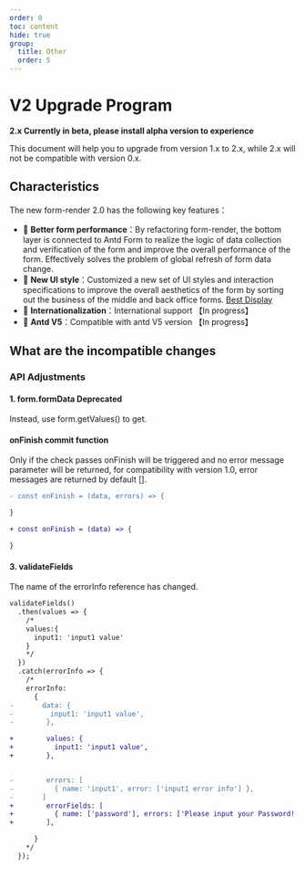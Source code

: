 ```yaml
---
order: 0
toc: content
hide: true
group: 
  title: Other
  order: 5
---
```


# V2 Upgrade Program
**2.x Currently in beta, please install alpha version to experience**

This document will help you to upgrade from version 1.x to 2.x, while 2.x will not be compatible with version 0.x.

## Characteristics

The new form-render 2.0 has the following key features：

- 🚀 **Better form performance**：By refactoring form-render, the bottom layer is connected to Antd Form to realize the logic of data collection and verification of the form and improve the overall performance of the form. Effectively solves the problem of global refresh of form data change.
- 🎨 **New UI style**：Customized a new set of UI styles and interaction specifications to improve the overall aesthetics of the form by sorting out the business of the middle and back office forms. [Best Display](/form-render/disaply-row)
- 🚥 **Internationalization**：International support 【In progress】
- 💎 **Antd V5**：Compatible with antd V5 version 【In progress】





## What are the incompatible changes

### API Adjustments

#### 1. form.formData Deprecated
Instead, use form.getValues() to get.
#### onFinish commit function
Only if the check passes onFinish will be triggered and no error message parameter will be returned, for compatibility with version 1.0, error messages are returned by default [].

```diff
- const onFinish = (data, errors) => {

}

+ const onFinish = (data) => {

}

```
#### 3. validateFields
The name of the errorInfo reference has changed.

```diff
validateFields()
  .then(values => {
    /*
    values:{
      input1: 'input1 value'
    }
    */
  })
  .catch(errorInfo => {
    /*
    errorInfo:
      {
-       data: {
-         input1: 'input1 value',
-        },

+        values: {
+          input1: 'input1 value',
+        },


-        errors: [
-          { name: 'input1', error: ['input1 error info'] },
-       ]
+        errorFields: [
+          { name: ['password'], errors: ['Please input your Password!'] },
+        ],

      }
    */
  });
```
